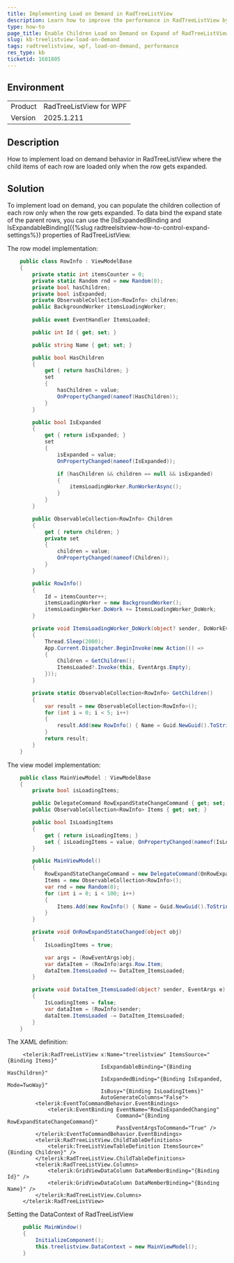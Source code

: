 ```yaml
---
title: Implementing Load on Demand in RadTreeListView
description: Learn how to improve the performance in RadTreeListView by loading data one level at a time on row expanded.
type: how-to
page_title: Enable Children Load on Demand on Expand of RadTreeListView Row
slug: kb-treelistview-load-on-demand
tags: radtreelistview, wpf, load-on-demand, performance
res_type: kb
ticketid: 1681805
---
```


## Environment

<table>
<tbody>
<tr>
<td>Product</td>
<td>RadTreeListView for WPF</td>
</tr>
<tr>
<td>Version</td>
<td>2025.1.211</td>
</tr>
</tbody>
</table>

## Description

How to implement load on demand behavior in RadTreeListView where the child items of each row are loaded only when the row gets expanded.

## Solution

To implement load on demand, you can populate the children collection of each row only when the row gets expanded. To data bind the expand state of the parent rows, you can use the [IsExpandedBinding and IsExpandableBinding]({%slug radtreelsitview-how-to-control-expand-settings%}) properties of RadTreeListView.

The row model implementation:

```csharp
	public class RowInfo : ViewModelBase
	{
		private static int itemsCounter = 0;
		private static Random rnd = new Random(0);
		private bool hasChildren;
		private bool isExpanded;
		private ObservableCollection<RowInfo> children;
		public BackgroundWorker itemsLoadingWorker;
		
		public event EventHandler ItemsLoaded;

		public int Id { get; set; }

		public string Name { get; set; }

		public bool HasChildren
		{
			get { return hasChildren; }
			set
			{ 
				hasChildren = value;
				OnPropertyChanged(nameof(HasChildren));
			}
		}

		public bool IsExpanded
		{
			get { return isExpanded; }
			set 
			{ 
				isExpanded = value; 
				OnPropertyChanged(nameof(IsExpanded));

				if (hasChildren && children == null && isExpanded)
				{
					itemsLoadingWorker.RunWorkerAsync();
				}
			}
		}

		public ObservableCollection<RowInfo> Children
		{
			get { return children; }
			private set
			{
				children = value;
				OnPropertyChanged(nameof(Children));
			}
		}

		public RowInfo()
		{
			Id = itemsCounter++;
			itemsLoadingWorker = new BackgroundWorker();
			itemsLoadingWorker.DoWork += ItemsLoadingWorker_DoWork;
		}

		private void ItemsLoadingWorker_DoWork(object? sender, DoWorkEventArgs e)
		{
			Thread.Sleep(2000);
			App.Current.Dispatcher.BeginInvoke(new Action(() =>
			{
				Children = GetChildren();
				ItemsLoaded?.Invoke(this, EventArgs.Empty);
			}));
		}

		private static ObservableCollection<RowInfo> GetChildren()
		{
			var result = new ObservableCollection<RowInfo>();
			for (int i = 0; i < 5; i++)
			{
				result.Add(new RowInfo() { Name = Guid.NewGuid().ToString(), HasChildren = (rnd.Next(0, 100) % 2 == 0) });
			}
			return result;
		}
	}
```

The view model implementation:

```csharp
	public class MainViewModel : ViewModelBase
	{
		private bool isLoadingItems;

		public DelegateCommand RowExpandStateChangeCommand { get; set; }
		public ObservableCollection<RowInfo> Items { get; set; }

		public bool IsLoadingItems
		{
			get { return isLoadingItems; }
			set { isLoadingItems = value; OnPropertyChanged(nameof(IsLoadingItems)); }
		}

		public MainViewModel()
		{
			RowExpandStateChangeCommand = new DelegateCommand(OnRowExpandStateChanged);
			Items = new ObservableCollection<RowInfo>();
			var rnd = new Random(0);
			for (int i = 0; i < 100; i++)
			{
				Items.Add(new RowInfo() { Name = Guid.NewGuid().ToString(), HasChildren = (rnd.Next(0, 100) % 2 == 0) });
			}
		}

		private void OnRowExpandStateChanged(object obj)
		{
			IsLoadingItems = true;

			var args = (RowEventArgs)obj;
			var dataItem = (RowInfo)args.Row.Item;
			dataItem.ItemsLoaded += DataItem_ItemsLoaded;
		}

		private void DataItem_ItemsLoaded(object? sender, EventArgs e)
		{
			IsLoadingItems = false;
			var dataItem = (RowInfo)sender;
			dataItem.ItemsLoaded -= DataItem_ItemsLoaded;
		}
	}
```

The XAML definition:

```xaml
	 <telerik:RadTreeListView x:Name="treelistview" ItemsSource="{Binding Items}"
							  IsExpandableBinding="{Binding HasChildren}"
							  IsExpandedBinding="{Binding IsExpanded, Mode=TwoWay}"
							  IsBusy="{Binding IsLoadingItems}"
							  AutoGenerateColumns="False">
		 <telerik:EventToCommandBehavior.EventBindings>
			 <telerik:EventBinding EventName="RowIsExpandedChanging"
								   Command="{Binding RowExpandStateChangeCommand}"
								   PassEventArgsToCommand="True" />
		 </telerik:EventToCommandBehavior.EventBindings>
		 <telerik:RadTreeListView.ChildTableDefinitions>
			 <telerik:TreeListViewTableDefinition ItemsSource="{Binding Children}" />
		 </telerik:RadTreeListView.ChildTableDefinitions>
		 <telerik:RadTreeListView.Columns>
			 <telerik:GridViewDataColumn DataMemberBinding="{Binding Id}" />
			 <telerik:GridViewDataColumn DataMemberBinding="{Binding Name}" />
		 </telerik:RadTreeListView.Columns>
	 </telerik:RadTreeListView>
```

Setting the DataContext of RadTreeListView

```csharp
   	 public MainWindow()
	 {		 
		 InitializeComponent();       
		 this.treelistview.DataContext = new MainViewModel();
	 }
```

